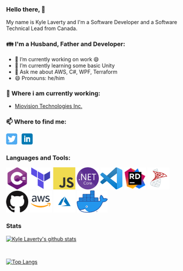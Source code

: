 ### Hello there, 👋

My name is Kyle Laverty and I'm a Software Developer and a Software Technical Lead from Canada.

### 👪 I'm a Husband, Father and Developer:
- 🔭 I’m currently working on work 😄
- 🌱 I’m currently learning some basic Unity
- 💬 Ask me about AWS, C#, WPF, Terraform
- 😄 Pronouns: he/him

### 💼 Where i am currently working:
- [Miovision Technologies Inc.](https://miovision.com/)

### 📫 Where to find me:
<p>
    <a href="https://twitter.com/k_laverty"><img height="30" src="https://github.com/kylelaverty/kylelaverty/blob/main/icon/twitter.png?raw=true"></a>&nbsp;&nbsp;
    <a href="https://www.linkedin.com/in/kylelaverty/"><img height="30" src="https://github.com/kylelaverty/kylelaverty/blob/main/icon/linkedin.png?raw=true"></a>
</p>


### Languages and Tools:
<a href="https://en.wikipedia.org/wiki/C_Sharp_(programming_language)" title="JavaScript"><img height="60" src="icon/csharp.svg"></a>
<a href="https://www.terraform.io/" title="Terraform"><img height="60" src="icon/terraform.png"></a>
<a href="https://en.wikipedia.org/wiki/JavaScript" title="JavaScript"><img height="60" src="icon/javascript.png"></a>
<a href="https://dotnet.microsoft.com/" title=".NET Core"><img height="60" src="icon/netcore.png"></a>
<a href="https://code.visualstudio.com/" title="Visual Studio Code"><img height="60" src="icon/vscode_1.35.png"></a>
<a href="https://www.jetbrains.com/rider/" title="Jet Brains Rider"><img height="60" src="icon/rider.png"></a>
<a href="https://www.microsoft.com/en-ca/sql-server" title="MS Sql Server"><img height="60" src="icon/mssql.png"></a>
<a href="https://github.com/" title="GitHub"><img height="60" src="icon/github.png"></a>
<a href="https://aws.amazon.com/" title="AWS"><img height="60" src="icon/aws.png"></a>
<a href="https://azure.microsoft.com/en-ca/" title="Azure"><img height="60" src="icon/azure.png"></a>
<a href="https://www.docker.com/" title="Docker"><img height="60" src="icon/docker.png"></a>

### Stats

[![Kyle Laverty's github stats](https://github-readme-stats.vercel.app/api?username=kylelaverty&count_private=true&show_icons=true)](https://github.com/anuraghazra/github-readme-stats)


<br/>

[![Top Langs](https://github-readme-stats.vercel.app/api/top-langs/?username=kylelaverty&count_private=true&layout=compact)](https://github.com/anuraghazra/github-readme-stats)